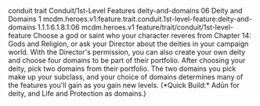<ability>
  <metadata>
    <class>conduit</class>
    <feature_type>trait</feature_type>
    <file_dpath>Conduit/1st-Level Features</file_dpath>
    <item_id>deity-and-domains</item_id>
    <item_index>06</item_index>
    <item_name>Deity and Domains</item_name>
    <level>1</level>
    <scc>mcdm.heroes.v1:feature.trait.conduit.1st-level-feature:deity-and-domains</scc>
    <scdc>1.1.1:6.1.8.1:06</scdc>
    <source>mcdm.heroes.v1</source>
    <type>feature/trait/conduit/1st-level-feature</type>
  </metadata>
  <effects>
    <effect type="mundane">Choose a god or saint who your character reveres from Chapter 14: Gods and Religion, or ask your Director about the deities in your campaign world. With the Director&apos;s permission, you can also create your own deity and choose four domains to be part of their portfolio.
After choosing your deity, pick two domains from their portfolio. The two domains you pick make up your subclass, and your choice of domains determines many of the features you&apos;ll gain as you gain new levels. (*Quick Build:* Adûn for deity, and Life and Protection as domains.)</effect>
  </effects>
</ability>
